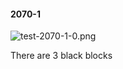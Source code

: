 #### 2070-1
![test-2070-1-0.png](https://github.com/lil-lab/nlvr/raw/master/nlvr/test/images/4/test-2070-1-0.png "test-2070-1-0.png")

There are 3 black blocks